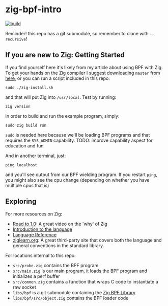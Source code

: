 # zig-bpf-intro

[![build](https://github.com/mattnite/zig-bpf-intro/workflows/build/badge.svg)](https://github.com/mattnite/zig-bpf-intro/actions)

Reminder! this repo has a git submodule, so remember to clone with
`--recursive`!

## If you are new to Zig: Getting Started

If you find yourself here it's likely from my article about using BPF with Zig.
To get your hands on the Zig compiler I suggest downloading `master` from
[here](https://ziglang.org/download/), or you can run a script included in this repo:

```
sudo ./zig-install.sh
```

and that will put Zig into `/usr/local`. Test by running:

```
zig version
```

In order to build and run the example program, simply:

```
sudo zig build run
```

`sudo` is needed here because we'll be loading BPF programs and that requires
the `SYS_ADMIN` capability. TODO: improve capability aspect for education and fun

And in another terminal, just:

```
ping localhost
```

and you'll see output from our BPF wielding program. If you restart `ping`,
you might also see the cpu change (depending on whether you have multiple cpus
that is)

## Exploring

For more resources on Zig:
- [Road to 1.0](https://www.youtube.com/watch?v=Gv2I7qTux7g): A great video on the 'why' of Zig
- [Introduction to the language](ziglang.org)
- [Language Reference](https://ziglang.org/documentation/master/)
- [ziglearn.org](https://ziglearn.org/): A great third-party site that covers
  both the language and general conventions in the standard library.

For locations internal to this repo:
- `src/probe.zig` contains the BPF program
- `src/main.zig` is our main program, it loads the BPF program and initializes a
  perf buffer
- `src/common.zig` contains a function that wraps C code to instantiate a raw
  socket
- `libs/bpf` is a git submodule containing the [Zig BPF Library](https://github.com/mattnite/bpf)
- `libs/bpf/src/object.zig` contains the BPF loader code
